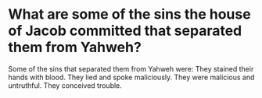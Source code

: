 # What are some of the sins the house of Jacob committed that separated them from Yahweh?

Some of the sins that separated them from Yahweh were: They stained their hands with blood. They lied and spoke maliciously. They were malicious and untruthful. They conceived trouble.
